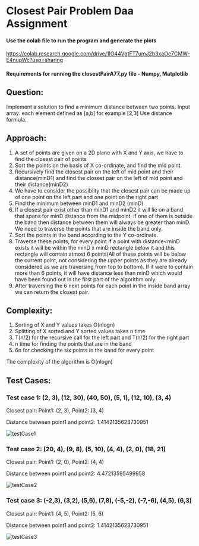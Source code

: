 # Closest Pair Problem Daa Assignment

#### Use the colab file to run the program and generate the plots
https://colab.research.google.com/drive/1lO44VgtFT7umJ2b3xaOe7CMW-E4nupWc?usp=sharing

#### Requirements for running the closestPairA77.py file - Numpy, Matplotlib

## Question: 
Implement a solution to find a minimum distance between two points.
Input array: each element defined as [a,b] for example [2,3]
Use distance formula.

## Approach:
1. A set of points are given on a 2D plane with X and Y axis, we have to find the closest pair of points
2. Sort the points on the basis of X co-ordinate, and find the mid point.
3. Recursively find the closest pair on the left of mid point and their distance(minD1) and find the closest pair on the left of mid point and their distance(minD2)
4. We have to consider the possiblity that the closest pair can be made up of one point on the left part and one point on the right part
5. Find the minimum between minD1 and minD2 (minD)
6. If a closest pair exist other than minD1 and minD2 it will lie on a band that spans for minD distance from the midpoint, if one of them is outside the band then distance between them will always be greater than minD. We need to traverse the points that are inside the band only.
7. Sort the points in the band according to the Y co-ordinate.
8. Traverse these points, for every point if a point with distance<minD exists it will be within the minD x minD rectangle below it and this rectangle will contain atmost 6 points(All of these points will be below the current point, not considering the upper points as they are already considered as we are traversing from top to bottom). If it were to contain more than 6 points, it will have distance less than minD which would have been found out in the first part of the algorithm only.
9. After traversing the 6 next points for each point in the inside band array we can return the closest pair.

## Complexity:

  1. Sorting of X and Y values takes O(nlogn)
  1. Splitting of X sorted and Y sorted values takes n time
  2. T(n/2) for the recursive call for the left part and T(n/2) for the right part
  3. n time for finding the points that are in the band 
  4. 6n for checking the six points in the band for every point

The complexity of the algorithm is O(nlogn)

## Test Cases:

### Test case 1: (2, 3), (12, 30), (40, 50), (5, 1), (12, 10), (3, 4)

Closest pair:
Point1: (2, 3), Point2: (3, 4)

Distance between point1 and point2: 1.4142135623730951

![testCase1](https://user-images.githubusercontent.com/62785185/191300909-e60b22c6-969b-425d-9f4f-4fbcb0bf8ce1.png)


### Test case 2: (20, 4), (9, 8), (5, 10), (4, 4), (2, 0), (18, 21)
Closest pair:
Point1: (2, 0), Point2: (4, 4)

Distance between point1 and point2: 4.47213595499958


![testCase2](https://user-images.githubusercontent.com/62785185/191301464-9ebdc92d-edce-41f8-92da-d8e9a1e14cef.png)

### Test case 3: (-2,3), (3,2), (5,6), (7,8), (-5,-2), (-7,-6), (4,5), (6,3)
Closest pair:
Point1: (4, 5), Point2: (5, 6)

Distance between point1 and point2: 1.4142135623730951

![testCase3](https://user-images.githubusercontent.com/62785185/191302879-ed78abd0-9d08-4e90-986e-6a1f32931312.png)


